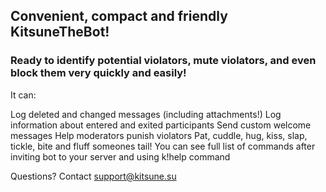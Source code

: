 ## Convenient, compact and friendly KitsuneTheBot!
### Ready to identify potential violators, mute violators, and even block them very quickly and easily!

It can:

Log deleted and changed messages (including attachments!)
Log information about entered and exited participants
Send custom welcome messages
Help moderators punish violators
Pat, cuddle, hug, kiss, slap, tickle, bite and fluff someones tail!
You can see full list of commands after inviting bot to your server and using k!help command

Questions? Contact support@kitsune.su
